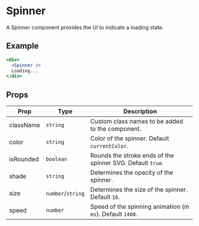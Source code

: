# Spinner

A Spinner component provides the UI to indicate a loading state.

## Example

```jsx
<div>
  <Spinner />
  Loading...
</div>
```

## Props

| Prop      | Type              | Description                                                |
| --------- | ----------------- | ---------------------------------------------------------- |
| className | `string`          | Custom class names to be added to the component.           |
| color     | `string`          | Color of the spinner. Default `currentColor`.              |
| isRounded | `boolean`         | Rounds the stroke ends of the spinner SVG. Default `true`. |
| shade     | `string`          | Determines the opacity of the spinner.                     |
| size      | `number`/`string` | Determines the size of the spinner. Default `16`.          |
| speed     | `number`          | Speed of the spinning animation (in `ms`). Default `1400`. |
